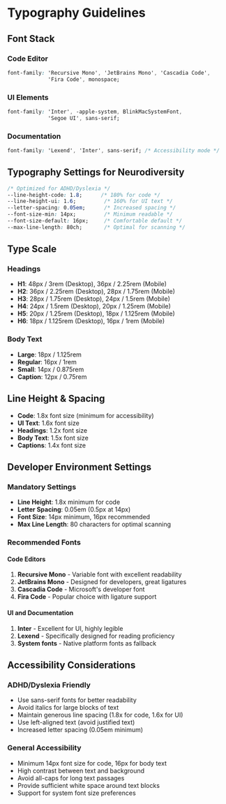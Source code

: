 # Typography Guidelines

## Font Stack

### Code Editor
```css
font-family: 'Recursive Mono', 'JetBrains Mono', 'Cascadia Code', 
             'Fira Code', monospace;
```

### UI Elements
```css
font-family: 'Inter', -apple-system, BlinkMacSystemFont, 
             'Segoe UI', sans-serif;
```

### Documentation
```css
font-family: 'Lexend', 'Inter', sans-serif; /* Accessibility mode */
```

## Typography Settings for Neurodiversity

```css
/* Optimized for ADHD/Dyslexia */
--line-height-code: 1.8;      /* 180% for code */
--line-height-ui: 1.6;         /* 160% for UI text */
--letter-spacing: 0.05em;      /* Increased spacing */
--font-size-min: 14px;         /* Minimum readable */
--font-size-default: 16px;     /* Comfortable default */
--max-line-length: 80ch;       /* Optimal for scanning */
```

## Type Scale

### Headings
- **H1**: 48px / 3rem (Desktop), 36px / 2.25rem (Mobile)
- **H2**: 36px / 2.25rem (Desktop), 28px / 1.75rem (Mobile)
- **H3**: 28px / 1.75rem (Desktop), 24px / 1.5rem (Mobile)
- **H4**: 24px / 1.5rem (Desktop), 20px / 1.25rem (Mobile)
- **H5**: 20px / 1.25rem (Desktop), 18px / 1.125rem (Mobile)
- **H6**: 18px / 1.125rem (Desktop), 16px / 1rem (Mobile)

### Body Text
- **Large**: 18px / 1.125rem
- **Regular**: 16px / 1rem
- **Small**: 14px / 0.875rem
- **Caption**: 12px / 0.75rem

## Line Height & Spacing

- **Code**: 1.8x font size (minimum for accessibility)
- **UI Text**: 1.6x font size
- **Headings**: 1.2x font size
- **Body Text**: 1.5x font size
- **Captions**: 1.4x font size

## Developer Environment Settings

### Mandatory Settings
- **Line Height**: 1.8x minimum for code
- **Letter Spacing**: 0.05em (0.5px at 14px)
- **Font Size**: 14px minimum, 16px recommended
- **Max Line Length**: 80 characters for optimal scanning

### Recommended Fonts

#### Code Editors
1. **Recursive Mono** - Variable font with excellent readability
2. **JetBrains Mono** - Designed for developers, great ligatures
3. **Cascadia Code** - Microsoft's developer font
4. **Fira Code** - Popular choice with ligature support

#### UI and Documentation
1. **Inter** - Excellent for UI, highly legible
2. **Lexend** - Specifically designed for reading proficiency
3. **System fonts** - Native platform fonts as fallback

## Accessibility Considerations

### ADHD/Dyslexia Friendly
- Use sans-serif fonts for better readability
- Avoid italics for large blocks of text
- Maintain generous line spacing (1.8x for code, 1.6x for UI)
- Use left-aligned text (avoid justified text)
- Increased letter spacing (0.05em minimum)

### General Accessibility
- Minimum 14px font size for code, 16px for body text
- High contrast between text and background
- Avoid all-caps for long text passages
- Provide sufficient white space around text blocks
- Support for system font size preferences
